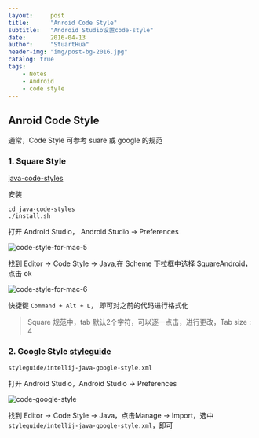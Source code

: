 ```yaml
---
layout:     post
title:      "Anroid Code Style"
subtitle:   "Android Studio设置code-style"
date:       2016-04-13
author:     "StuartHua"
header-img: "img/post-bg-2016.jpg"
catalog: true
tags:
    - Notes
    - Android
    - code style
---
```


## Anroid Code Style

通常，Code Style 可参考 suare 或 google 的规范

### 1. Square Style

[java-code-styles](https://github.com/square/java-code-styles)

安装

```
cd java-code-styles
./install.sh
```

打开 Android Studio， Android Studio -> Preferences

![code-style-for-mac-5](http://7o50rs.com1.z0.glb.clouddn.com/2017-04-18-code-style-for-mac-5.png)

找到 Editor -> Code Style -> Java,在 Scheme 下拉框中选择 SquareAndroid，点击 ok

![code-style-for-mac-6](http://7o50rs.com1.z0.glb.clouddn.com/2017-04-18-code-style-for-mac-6.png)

快捷键 `Command + Alt + L`， 即可对之前的代码进行格式化

>Square 规范中，tab 默认2个字符，可以逐一点击，进行更改，Tab size : 4

### 2. Google Style [styleguide](https://github.com/google/styleguide)

```
styleguide/intellij-java-google-style.xml
```

打开 Android Studio，Android Studio -> Preferences

![code-google-style](http://7o50rs.com1.z0.glb.clouddn.com/2017-04-18-code-google-style.png)

找到 Editor -> Code Style -> Java，点击Manage -> Import，选中 `styleguide/intellij-java-google-style.xml`，即可







